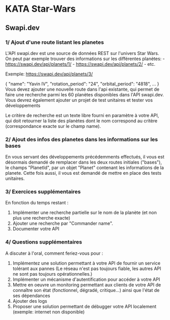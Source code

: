 # KATA Star-Wars

## Swapi.dev
### 1/ Ajout d'une route listant les planetes
L'API swapi.dev est une source de données REST sur l'univers Star Wars. On peut par exemple trouver des informations sur les différentes planètes: - https://swapi.dev/api/planets/1/ - https://swapi.dev/api/planets/2/ - etc.

Exemple: https://swapi.dev/api/planets/3/

{
    "name": "Yavin IV",
    "rotation_period": "24",
    "orbital_period": "4818",
    ...
}
Vous devez ajouter une nouvelle route dans l'api existante, qui permet de faire une recherche parmi les 60 planètes disponibles dans l'API swapi.dev.
Vous devrez également ajouter un projet de test unitaires et tester vos développements

Le critère de recherche est un texte libre fourni en paramètre à votre API, qui doit retourner la liste des planètes dont le nom correspond au critère (correspondance exacte sur le champ name).

### 2/ Ajout des infos des planetes dans les informations sur les bases

En vous servant des développements précédemments effectués, il vous est désormais demandé de remplacer dans les deux routes initiales ("bases"), le champs "PlanetId", par un objet "Planet" contenant les informations de la planete.
Cette fois aussi, il vous est demandé de mettre en place des tests unitaires.

### 3/ Exercices supplémentaires
En fonction du temps restant : 
1) Implémenter une recherche partielle sur le nom de la planète (et non plus une recherche exacte)
2) Ajouter une recherche par "Commander name".
3) Documenter votre API

### 4/ Questions supplémentaires
A discuter à l'oral, comment feriez-vous pour :
1) Implémentez une solution permettant à votre API de fournir un service tolérant aux pannes (Le réseau n'est pas toujours fiable, les autres API ne sont pas toujours opérationnelles.)
2) Implémenter un mécanisme d'autentification pour accéder à votre API
2) Mettre en oeuvre un monitoring permettant aux clients de votre API de connaître son état (fonctionnel, dégradé, critique...) ainsi que l'état de ses dépendances
3) Ajouter des logs
4) Proposer une solution permettant de débugger votre API localement (exemple: internet non disponible)

